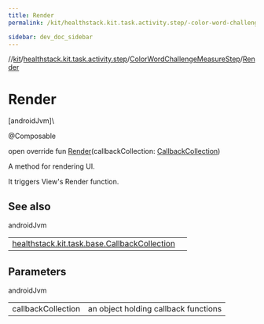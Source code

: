 ```yaml
---
title: Render
permalink: /kit/healthstack.kit.task.activity.step/-color-word-challenge-measure-step/-render.html

sidebar: dev_doc_sidebar
---
```

//[kit](../../../index.html)/[healthstack.kit.task.activity.step](../index.html)/[ColorWordChallengeMeasureStep](index.html)/[Render](-render.html)



# Render



[androidJvm]\




@Composable



open override fun [Render](-render.html)(callbackCollection: [CallbackCollection](../../healthstack.kit.task.base/-callback-collection/index.html))



A method for rendering UI.



It triggers View's Render function.



## See also


androidJvm

| | |
|---|---|
| [healthstack.kit.task.base.CallbackCollection](../../healthstack.kit.task.base/-callback-collection/index.html) |  |



## Parameters


androidJvm

| | |
|---|---|
| callbackCollection | an object holding callback functions |




